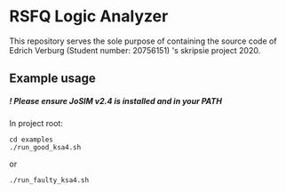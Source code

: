 # RSFQ Logic Analyzer

This repository serves the sole purpose of containing the source code of Edrich Verburg (Student number: 20756151) 's skripsie project 2020. 

## Example usage
##### ! Please ensure JoSIM v2.4 is installed and in your PATH
In project root:
```
cd examples
./run_good_ksa4.sh
```
or
```
./run_faulty_ksa4.sh
```
